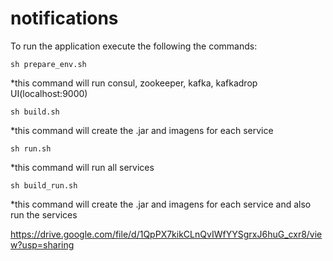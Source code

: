 # notifications

To run the application execute the following the commands:
```
sh prepare_env.sh
```
*this command will run consul, zookeeper, kafka, kafkadrop UI(localhost:9000)

```
sh build.sh
```
*this command will create the .jar and imagens for each service

```
sh run.sh
```
*this command will run all services

```
sh build_run.sh
```
*this command will create the .jar and imagens for each service and also run the services

https://drive.google.com/file/d/1QpPX7kikCLnQvIWfYYSgrxJ6huG_cxr8/view?usp=sharing
